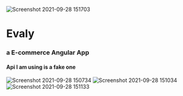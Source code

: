 ![Screenshot 2021-09-28 151703](https://user-images.githubusercontent.com/65096534/135059674-b62bf286-f373-4707-86af-b530b2e83a09.png)
# Evaly
### a E-commerce Angular App
#### Api I am using is a fake one 

![Screenshot 2021-09-28 150734](https://user-images.githubusercontent.com/65096534/135059000-47d39f3a-0629-411e-af37-9d7abdf21428.png)
![Screenshot 2021-09-28 151034](https://user-images.githubusercontent.com/65096534/135059010-67e234c8-dbdb-457f-b7a3-1381ad9077d0.png)
![Screenshot 2021-09-28 151133](https://user-images.githubusercontent.com/65096534/135059047-f228f42f-1f84-4c9d-a139-6c3882c9356b.png)

